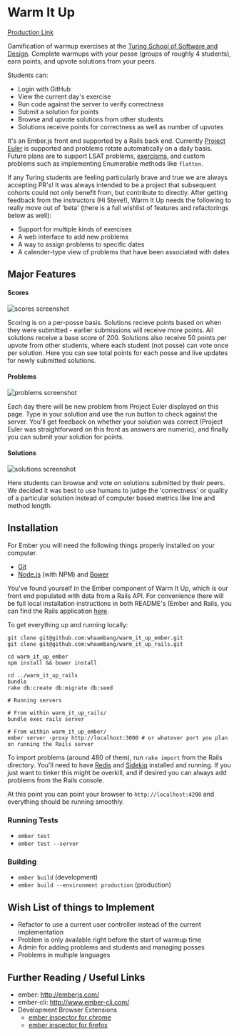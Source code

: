 # Warm It Up

[Production Link](http://192.241.154.25/)

Gamification of warmup exercises at the [Turing School of Software and Design](http://turing.io).  Complete warmups with your posse (groups of roughly 4 students), earn points, and upvote solutions from your peers.
    
Students can:

* Login with GitHub
* View the current day's exercise
* Run code against the server to verify correctness
* Submit a solution for points
* Browse and upvote solutions from other students
* Solutions receive points for correctness as well as number of upvotes


It's an Ember.js front end supported by a Rails back end.  Currently [Project Euler](https://projecteuler.net/) is supported and problems rotate automatically on a daily basis.  Future plans are to support LSAT problems, [exercisms](http://www.exercism.io/), and custom problems such as implementing Enumerable methods like `flatten`.  

If any Turing students are feeling particularly brave and true we are always accepting PR's!  It was always intended to be a project that subsequent cohorts could not only benefit from, but contribute to directly.  After getting feedback from the instructors (Hi Steve!), Warm It Up needs the following to really move out of 'beta' (there is a full wishlist of features and refactorings below as well):

* Support for multiple kinds of exercises
* A web interface to add new problems
* A way to assign problems to specific dates
* A calender-type view of problems that have been associated with dates

## Major Features

#### Scores

![scores screenshot](http://i.imgur.com/JlTvT9z.png)

Scoring is on a per-posse basis.  Solutions recieve points based on when they were submitted - earlier submissions will receive more points.  All solutions receive a base score of 200.  Solutions also receive 50 points per upvote from other students, where each student (not posse) can vote once per solution.  Here you can see total points for each posse and live updates for newly submitted solutions.

#### Problems

![problems screenshot](http://i.imgur.com/r9VKtNC.png)

Each day there will be new problem from Project Euler displayed on this page.  Type in your solution and use the run button to check against the server.  You'll get feedback on whether your solution was correct (Project Euler was straightforward on this front as answers are numeric), and finally you can submit your solution for points.

#### Solutions

![solutions screenshot](http://i.imgur.com/bRQai9H.png)

Here students can browse and vote on solutions submitted by their peers.  We decided it was best to use humans to judge the 'correctness' or quality of a particular solution instead of computer based metrics like line and method length.  

## Installation

For Ember you will need the following things properly installed on your computer.

* [Git](http://git-scm.com/)
* [Node.js](http://nodejs.org/) (with NPM) and [Bower](http://bower.io/)

You've found yourself in the Ember component of Warm It Up, which is our front end populated with data from a Rails API.  For convenience there will be full local installation instructions in both README's (Ember and Rails, you can find the Rails application [here](https://github.com/whaambang/warm_it_up_rails).

To get everything up and running locally:

```
git clone git@github.com:whaambang/warm_it_up_ember.git
git clone git@github.com:whaambang/warm_it_up_rails.git

cd warm_it_up_ember
npm install && bower install

cd ../warm_it_up_rails
bundle
rake db:create db:migrate db:seed

# Running servers

# From within warm_it_up_rails/
bundle exec rails server

# From within warm_it_up_ember/
ember server -proxy http://localhost:3000 # or whatever port you plan on running the Rails server
```

To import problems (around 480 of them), run `rake import` from the Rails directory.  You'll need to have [Redis](http://redis.io/) and [Sidekiq](https://github.com/mperham/sidekiq) installed and running.  If you just want to tinker this might be overkill, and if desired you can always add problems from the Rails console.

At this point you can point your browser to `http://localhost:4200` and everything should be running smoothly.

### Running Tests

* `ember test`
* `ember test --server`

### Building

* `ember build` (development)
* `ember build --environment production` (production)

## Wish List of things to Implement

* Refactor to use a current user controller instead of the current implementation
* Problem is only available right before the start of warmup time
* Admin for adding problems and students and managing posses
* Problems in multiple languages

## Further Reading / Useful Links

* ember: http://emberjs.com/
* ember-cli: http://www.ember-cli.com/
* Development Browser Extensions
  * [ember inspector for chrome](https://chrome.google.com/webstore/detail/ember-inspector/bmdblncegkenkacieihfhpjfppoconhi)
  * [ember inspector for firefox](https://addons.mozilla.org/en-US/firefox/addon/ember-inspector/)
